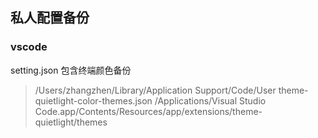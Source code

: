 ## 私人配置备份
### vscode
setting.json 包含终端颜色备份
> /Users/zhangzhen/Library/Application Support/Code/User
theme-quietlight-color-themes.json
> /Applications/Visual Studio Code.app/Contents/Resources/app/extensions/theme-quietlight/themes
